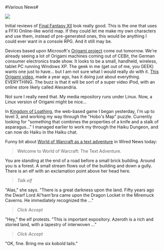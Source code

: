 #Various News#

![](http://www.boingboing.net/images/_images_cat-piano.jpg)

Initial reviews of [Final Fantasy XII](http://www.insertcredit.com/archives/001012.html) look really good. This is the one that uses a FFXI Online-like world map. If they could let me make my own characters and use them, instead of pre-generated ones, this would be anything I could ever want in a console RPG. And it still may be.

Devices based upon Microsoft's [Origami project](http://www.origamiproject.com/) come out tomorrow. We're already seeing a lot of Origami machines coming out of CEBit, the German consumer electronics trade show. It looks to be a small, handheld, wireless, tablet PC running Windows XP. The geek in me (get out of me, you GEEK) wants one just to have... but I am not sure what I would really *do* with it. [This Origami video](http://youtube.com/watch?v=mHgkZ-yIQfM), made a year ago, has it doing just about everything. EVERYTHING. The buzz is that it will be sort of a super video iPod, with an online store likely called Alexandria.

Not sure I really need that. My media repository runs under Linux. Now, a Linux version of Origami might be nice...

In [Kingdom of Loathing](http://kingdomofloathing), the web-based game I began yesterday, I'm up to level 3, and working my way through the "Hobo's Map" puzzle. Currently looking for "something that combines the properties of a knife and a stalk of asparagus..." I managed earlier to work my through the Haiku Dungeon, and can now do Haiku in the Haiku chat.

Funny bit about [World of Warcraft as a text adventure](http://www.wired.com/news/columns/0,70348-0.html?tw=rss.index) in Wired News today:

> Welcome to World of Warcraft: The Text Adventure.

You are standing at the end of a road before a small brick building. Around you is a forest. A small stream flows out of the building and down a gully. There is an elf with an exclamation point above her head here.

> *Talk elf*

"Alas," she says. "There is a great darkness upon the land. Fifty years ago the Dwarf Lord Al'ham'bra came upon the Dragon Locket in the Miremuck Caverns. He immediately recognized the ..."

> *Click Accept*

"Hey," the elf protests. "This is important expository. Azeroth is a rich and storied land, with a tapestry of interwoven ..."

> *Click Accept*

"OK, fine. Bring me six kobold tails."


